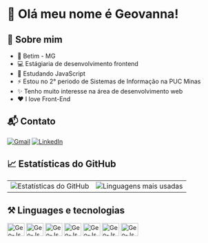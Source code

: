 # 👋 Olá meu nome é Geovanna!

## 🌻 Sobre mim
- 🚩 Betim - MG
- 💻 Estágiaria de desenvolvimento frontend
- 🌱 Estudando JavaScript
- ⚡ Estou no 2° periodo de Sistemas de Informação na PUC Minas
- ✨ Tenho muito interesse na área de desenvolvimento web
- ❤️ I love Front-End

## 📬 Contato
[![Gmail](https://img.shields.io/badge/Gmail-333333?style=for-the-badge&logo=gmail&logoColor=red)](mailto:geovannaqocassia@gmail.com)
[![LinkedIn](https://img.shields.io/badge/LinkedIn-333333?style=for-the-badge&logo=linkedin&logoColor=white)](https://www.linkedin.com/in/geovanna-cassia-1636612a4/)

## 📈 Estatísticas do GitHub

<div align="center">
  <table>
    <tr>
      <td>
        <img src="https://github-readme-stats.vercel.app/api?username=GeovannaCassia&show_icons=true&theme=radical" alt="Estatísticas do GitHub" />
      </td>
      <td>
        <img src="https://github-readme-stats.vercel.app/api/top-langs/?username=GeovannaCassia&layout=compact&theme=radical" alt="Linguagens mais usadas" />
      </td>
    </tr>
  </table>
</div>

## ⚒️ Linguages e tecnologias

<div>
  <img align="center" alt="Geo-Js" height="30" width="40" src="https://cdn.jsdelivr.net/gh/devicons/devicon@latest/icons/html5/html5-original-wordmark.svg">
  <img align="center" alt="Geo-Js" height="30" width="40" src="https://cdn.jsdelivr.net/gh/devicons/devicon@latest/icons/css3/css3-original-wordmark.svg">
  <img align="center" alt="Geo-Js" height="30" width="40" src="https://cdn.jsdelivr.net/gh/devicons/devicon@latest/icons/bootstrap/bootstrap-original.svg">
  <img align="center" alt="Geo-Js" height="30" width="40" src="https://cdn.jsdelivr.net/gh/devicons/devicon@latest/icons/javascript/javascript-original.svg">
  <img align="center" alt="Geo-Js" height="30" width="40" src="https://cdn.jsdelivr.net/gh/devicons/devicon@latest/icons/csharp/csharp-original.svg">
  <img align="center" alt="Geo-Js" height="30" width="40" src="https://cdn.jsdelivr.net/gh/devicons/devicon@latest/icons/cplusplus/cplusplus-original.svg">
  <img align="center" alt="Geo-Js" height="30" width="40" src="https://cdn.jsdelivr.net/gh/devicons/devicon@latest/icons/c/c-original.svg">


